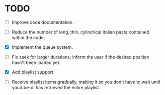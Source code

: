 # TODO

- [ ] Improve code documentation.

- [ ] Reduce the number of long, thin, cylindrical Italian pasta contained within the code.

- [x] Implement the queue system.

- [ ] Fix seek for larger durations; inform the user if the desired position hasn't been loaded yet.

- [x] Add playlist support.

- [ ] Receive playlist items gradually, making it so you don't have to wait until youtube-dl has retrieved the entire playlist.
